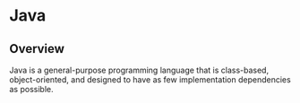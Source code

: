 # Java
## Overview
Java is a general-purpose programming language that is class-based, object-oriented, and designed to have as few implementation dependencies as possible.